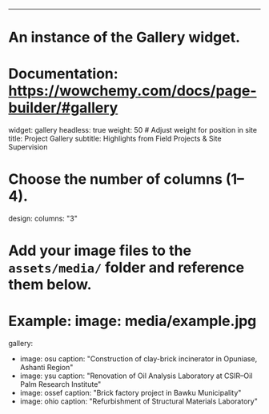 ---
# An instance of the Gallery widget.
# Documentation: https://wowchemy.com/docs/page-builder/#gallery

widget: gallery
headless: true
weight: 50  # Adjust weight for position in site
title: Project Gallery
subtitle: Highlights from Field Projects & Site Supervision

# Choose the number of columns (1–4).
design:
  columns: "3"

# Add your image files to the `assets/media/` folder and reference them below.
# Example: image: media/example.jpg

gallery:
  - image: osu
    caption: "Construction of clay-brick incinerator in Opuniase, Ashanti Region"
  - image: ysu
    caption: "Renovation of Oil Analysis Laboratory at CSIR–Oil Palm Research Institute"
  - image: ossef
    caption: "Brick factory project in Bawku Municipality"
  - image: ohio
    caption: "Refurbishment of Structural Materials Laboratory"
